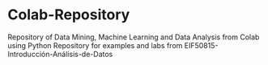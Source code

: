 # Colab-Repository
Repository of Data Mining, Machine Learning and Data Analysis from Colab using Python
Repository for examples and labs from EIF50815-Introducción-Análisis-de-Datos
